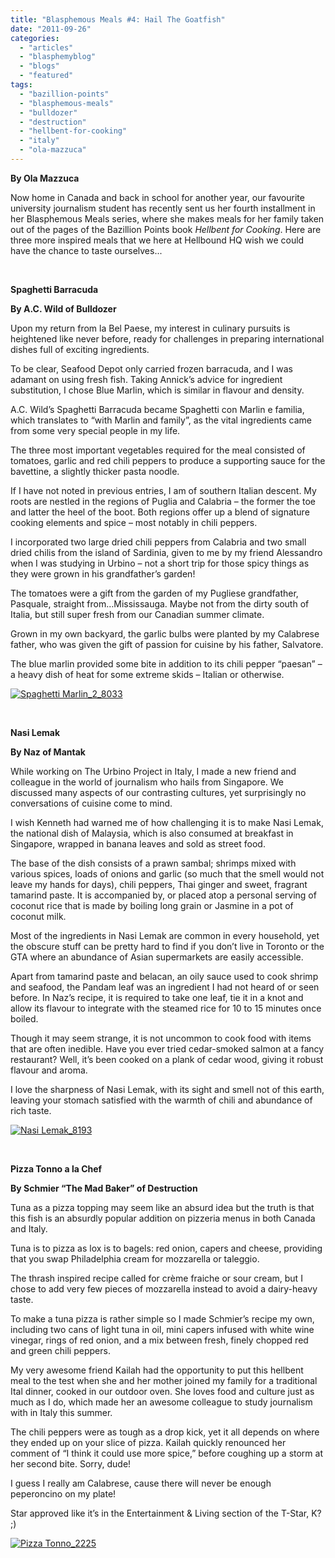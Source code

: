 ```yaml
---
title: "Blasphemous Meals #4: Hail The Goatfish"
date: "2011-09-26"
categories: 
  - "articles"
  - "blasphemyblog"
  - "blogs"
  - "featured"
tags: 
  - "bazillion-points"
  - "blasphemous-meals"
  - "bulldozer"
  - "destruction"
  - "hellbent-for-cooking"
  - "italy"
  - "ola-mazzuca"
---
```


**By Ola Mazzuca**

Now home in Canada and back in school for another year, our favourite university journalism student has recently sent us her fourth installment in her Blasphemous Meals series, where she makes meals for her family taken out of the pages of the Bazillion Points book _Hellbent for Cooking_. Here are three more inspired meals that we here at Hellbound HQ wish we could have the chance to taste ourselves...

 

**Spaghetti Barracuda**

**By A.C. Wild of Bulldozer**

Upon my return from la Bel Paese, my interest in culinary pursuits is heightened like never before, ready for challenges in preparing international dishes full of exciting ingredients.

To be clear, Seafood Depot only carried frozen barracuda, and I was adamant on using fresh fish. Taking Annick’s advice for ingredient substitution, I chose Blue Marlin, which is similar in flavour and density.

A.C. Wild’s Spaghetti Barracuda became Spaghetti con Marlin e familia, which translates to “with Marlin and family”, as the vital ingredients came from some very special people in my life.

The three most important vegetables required for the meal consisted of tomatoes, garlic and red chili peppers to produce a supporting sauce for the bavettine, a slightly thicker pasta noodle.

If I have not noted in previous entries, I am of southern Italian descent. My roots are nestled in the regions of Puglia and Calabria – the former the toe and latter the heel of the boot. Both regions offer up a blend of signature cooking elements and spice – most notably in chili peppers.

I incorporated two large dried chili peppers from Calabria and two small dried chilis from the island of Sardinia, given to me by my friend Alessandro when I was studying in Urbino – not a short trip for those spicy things as they were grown in his grandfather’s garden!

The tomatoes were a gift from the garden of my Pugliese grandfather, Pasquale, straight from…Mississauga. Maybe not from the dirty south of Italia, but still super fresh from our Canadian summer climate.

Grown in my own backyard, the garlic bulbs were planted by my Calabrese father, who was given the gift of passion for cuisine by his father, Salvatore.

The blue marlin provided some bite in addition to its chili pepper “paesan” – a heavy dish of heat for some extreme skids – Italian or otherwise.

[![](http://www.hellbound.ca/wp-content/uploads/2011/09/Spaghetti-Marlin_2_8033-590x393.jpg "Spaghetti Marlin_2_8033")](http://www.hellbound.ca/wp-content/uploads/2011/09/Spaghetti-Marlin_2_8033.jpeg)

 

**Nasi Lemak**

**By Naz of Mantak**

While working on The Urbino Project in Italy, I made a new friend and colleague in the world of journalism who hails from Singapore. We discussed many aspects of our contrasting cultures, yet surprisingly no conversations of cuisine come to mind.

I wish Kenneth had warned me of how challenging it is to make Nasi Lemak, the national dish of Malaysia, which is also consumed at breakfast in Singapore, wrapped in banana leaves and sold as street food.

The base of the dish consists of a prawn sambal; shrimps mixed with various spices, loads of onions and garlic (so much that the smell would not leave my hands for days), chili peppers, Thai ginger and sweet, fragrant tamarind paste. It is accompanied by, or placed atop a personal serving of coconut rice that is made by boiling long grain or Jasmine in a pot of coconut milk.

Most of the ingredients in Nasi Lemak are common in every household, yet the obscure stuff can be pretty hard to find if you don’t live in Toronto or the GTA where an abundance of Asian supermarkets are easily accessible.

Apart from tamarind paste and belacan, an oily sauce used to cook shrimp and seafood, the Pandam leaf was an ingredient I had not heard of or seen before. In Naz’s recipe, it is required to take one leaf, tie it in a knot and allow its flavour to integrate with the steamed rice for 10 to 15 minutes once boiled.

Though it may seem strange, it is not uncommon to cook food with items that are often inedible. Have you ever tried cedar-smoked salmon at a fancy restaurant? Well, it’s been cooked on a plank of cedar wood, giving it robust flavour and aroma.

I love the sharpness of Nasi Lemak, with its sight and smell not of this earth, leaving your stomach satisfied with the warmth of chili and abundance of rich taste.

[![](http://www.hellbound.ca/wp-content/uploads/2011/09/Nasi-Lemak_8193-590x393.jpg "Nasi Lemak_8193")](http://www.hellbound.ca/wp-content/uploads/2011/09/Nasi-Lemak_8193.jpeg)

 

**Pizza Tonno a la Chef**

**By Schmier “The Mad Baker” of Destruction**

Tuna as a pizza topping may seem like an absurd idea but the truth is that this fish is an absurdly popular addition on pizzeria menus in both Canada and Italy.

Tuna is to pizza as lox is to bagels: red onion, capers and cheese, providing that you swap Philadelphia cream for mozzarella or taleggio.

The thrash inspired recipe called for crème fraiche or sour cream, but I chose to add very few pieces of mozzarella instead to avoid a dairy-heavy taste.

To make a tuna pizza is rather simple so I made Schmier’s recipe my own, including two cans of light tuna in oil, mini capers infused with white wine vinegar, rings of red onion, and a mix between fresh, finely chopped red and green chili peppers.

My very awesome friend Kailah had the opportunity to put this hellbent meal to the test when she and her mother joined my family for a traditional Ital dinner, cooked in our outdoor oven. She loves food and culture just as much as I do, which made her an awesome colleague to study journalism with in Italy this summer.

The chili peppers were as tough as a drop kick, yet it all depends on where they ended up on your slice of pizza. Kailah quickly renounced her comment of “I think it could use more spice,” before coughing up a storm at her second bite. Sorry, dude!

I guess I really am Calabrese, cause there will never be enough peperoncino on my plate!

Star approved like it’s in the Entertainment & Living section of the T-Star, K? ;)

[![](http://www.hellbound.ca/wp-content/uploads/2011/09/Pizza-Tonno_2225-590x442.jpg "Pizza Tonno_2225")](http://www.hellbound.ca/wp-content/uploads/2011/09/Pizza-Tonno_2225.jpeg)
